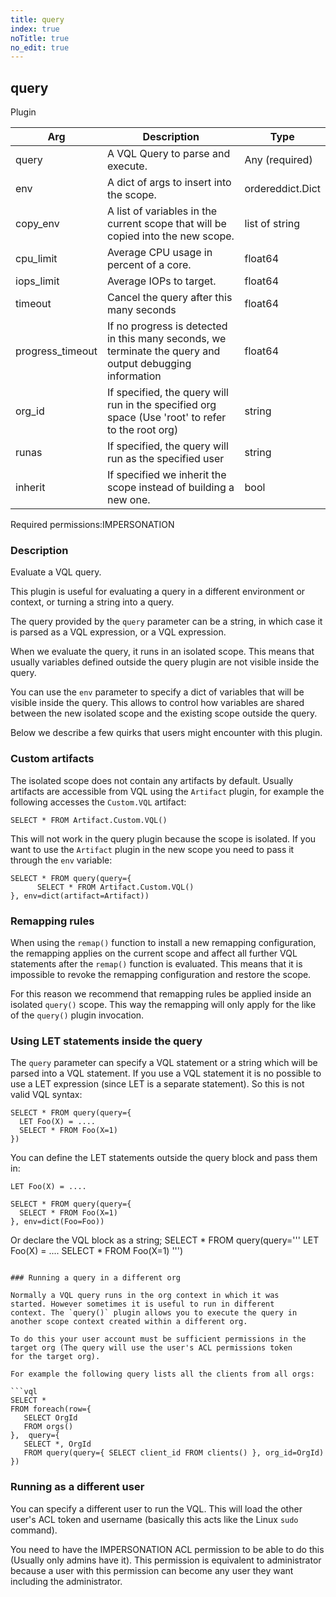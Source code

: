 ```yaml
---
title: query
index: true
noTitle: true
no_edit: true
---
```




<div class="vql_item"></div>


## query
<span class='vql_type label label-warning pull-right page-header'>Plugin</span>



<div class="vqlargs"></div>

Arg | Description | Type
----|-------------|-----
query|A VQL Query to parse and execute.|Any (required)
env|A dict of args to insert into the scope.|ordereddict.Dict
copy_env|A list of variables in the current scope that will be copied into the new scope.|list of string
cpu_limit|Average CPU usage in percent of a core.|float64
iops_limit|Average IOPs to target.|float64
timeout|Cancel the query after this many seconds|float64
progress_timeout|If no progress is detected in this many seconds, we terminate the query and output debugging information|float64
org_id|If specified, the query will run in the specified org space (Use 'root' to refer to the root org)|string
runas|If specified, the query will run as the specified user|string
inherit|If specified we inherit the scope instead of building a new one.|bool

<span class="permission_list vql_type">Required permissions:</span><span class="permission_list linkcolour label label-important">IMPERSONATION</span>

### Description

Evaluate a VQL query.

This plugin is useful for evaluating a query in a different
environment or context, or turning a string into a query.

The query provided by the `query` parameter can be a string, in
which case it is parsed as a VQL expression, or a VQL expression.

When we evaluate the query, it runs in an isolated scope. This
means that usually variables defined outside the query plugin are
not visible inside the query.

You can use the `env` parameter to specify a dict of variables
that will be visible inside the query. This allows to control how
variables are shared between the new isolated scope and the
existing scope outside the query.

Below we describe a few quirks that users might encounter with
this plugin.

### Custom artifacts

The isolated scope does not contain any artifacts by
default. Usually artifacts are accessible from VQL using the
`Artifact` plugin, for example the following accesses the
`Custom.VQL` artifact:

```vql
SELECT * FROM Artifact.Custom.VQL()
```

This will not work in the query plugin because the scope is
isolated. If you want to use the `Artifact` plugin in the new
scope you need to pass it through the `env` variable:

```vql
SELECT * FROM query(query={
      SELECT * FROM Artifact.Custom.VQL()
}, env=dict(artifact=Artifact))
```

### Remapping rules

When using the `remap()` function to install a new remapping
configuration, the remapping applies on the current scope and
affect all further VQL statements after the `remap()` function is
evaluated. This means that it is impossible to revoke the
remapping configuration and restore the scope.

For this reason we recommend that remapping rules be applied
inside an isolated `query()` scope. This way the remapping will
only apply for the like of the `query()` plugin invocation.

### Using LET statements inside the query

The `query` parameter can specify a VQL statement or a string
which will be parsed into a VQL statement. If you use a VQL
statement it is no possible to use a LET expression (since LET is
a separate statement). So this is not valid VQL syntax:

```vql
SELECT * FROM query(query={
  LET Foo(X) = ....
  SELECT * FROM Foo(X=1)
})
```

You can define the LET statements outside the query block and pass them in:
```vql
LET Foo(X) = ....

SELECT * FROM query(query={
  SELECT * FROM Foo(X=1)
}, env=dict(Foo=Foo))
```

Or declare the VQL block as a string;
SELECT * FROM query(query='''
  LET Foo(X) = ....
  SELECT * FROM Foo(X=1)
''')
```

### Running a query in a different org

Normally a VQL query runs in the org context in which it was
started. However sometimes it is useful to run in different
context. The `query()` plugin allows you to execute the query in
another scope context created within a different org.

To do this your user account must be sufficient permissions in the
target org (The query will use the user's ACL permissions token
for the target org).

For example the following query lists all the clients from all orgs:

```vql
SELECT *
FROM foreach(row={
   SELECT OrgId
   FROM orgs()
},  query={
   SELECT *, OrgId
   FROM query(query={ SELECT client_id FROM clients() }, org_id=OrgId)
})
```

### Running as a different user

You can specify a different user to run the VQL. This will load
the other user's ACL token and username (basically this acts like
the Linux `sudo` command).

You need to have the IMPERSONATION ACL permission to be able to do
this (Usually only admins have it). This permission is equivalent
to administrator because a user with this permission can become
any user they want including the administrator.


